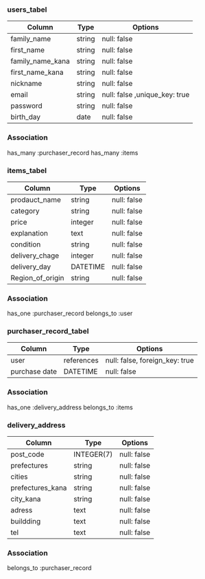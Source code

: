 ### users_tabel

|Column          |Type  |Options                      |
|----------------|------|-----------------------------|
|family_name     |string|null: false                  |
|first_name      |string|null: false                  |
|family_name_kana|string|null: false                  |
|first_name_kana |string|null: false                  |
|nickname        |string|null: false                  |
|email           |string|null: false ,unique_key: true|
|password        |string|null: false                  |
|birth_day       |date  |null: false                  |

### Association
has_many :purchaser_record
has_many :items

### items_tabel

|Column          |Type     |Options                      |
|----------------|---------|-----------------------------|
|prodauct_name   |string   |null: false                  |
|category        |string   |null: false                  |
|price           |integer  |null: false                  |
|explanation     |text     |null: false                  |
|condition       |string   |null: false                  |
|delivery_chage  |integer  |null: false                  |
|delivery_day    |DATETIME |null: false                  |
|Region_of_origin|string   |null: false                  |


### Association

has_one :purchaser_record
belongs_to :user 


### purchaser_record_tabel

|Column       |Type      |Options                       |
|-------------|----------|------------------------------|
|user         |references|null: false, foreign_key: true|
|purchase date|DATETIME  |null: false                   |

### Association

has_one :delivery_address
belongs_to :items 



### delivery_address

|Column           |Type      |Options       |
|-----------------|----------|--------------|
|post_code        |INTEGER(7)|null: false   |
|prefectures      |string    |null: false   |
|cities           |string    |null: false   |
|prefectures_kana |string    |null: false   |
|city_kana        |string    |null: false   |
|adress           |text      |null: false   |
|buildding        |text      |null: false   |
|tel              |text      |null: false   |


### Association
belongs_to :purchaser_record